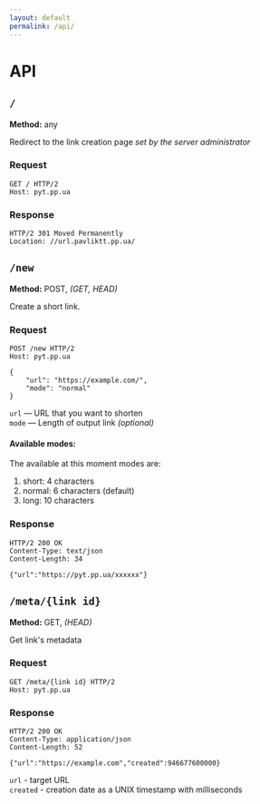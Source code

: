 ```yaml
---
layout: default
permalink: /api/
---
```


# API

## `/`
**Method:** any

Redirect to the link creation page *set by the server administrator*

### Request
```
GET / HTTP/2
Host: pyt.pp.ua

```

### Response
```
HTTP/2 301 Moved Permanently
Location: //url.pavliktt.pp.ua/

```

## `/new`
**Method:** POST, *(GET, HEAD)*

Create a short link.

### Request
```
POST /new HTTP/2
Host: pyt.pp.ua

{
    "url": "https://example.com/",
    "mode": "normal"
}
```

`url` &mdash; URL that you want to shorten\
`mode` &mdash; Length of output link *(optional)*

#### Available modes:
The available at this moment modes are:

1. short: 4 characters
2. normal: 6 characters (default)
3. long: 10 characters

### Response
```
HTTP/2 200 OK
Content-Type: text/json
Content-Length: 34

{"url":"https://pyt.pp.ua/xxxxxx"}
```

## `/meta/{link id}`
**Method:** GET, *(HEAD)*

Get link's metadata

### Request
```
GET /meta/{link id} HTTP/2
Host: pyt.pp.ua

```

### Response
```
HTTP/2 200 OK
Content-Type: application/json
Content-Length: 52

{"url":"https://example.com","created":946677600000}
```

`url` - target URL\
`created` - creation date as a UNIX timestamp with milliseconds
